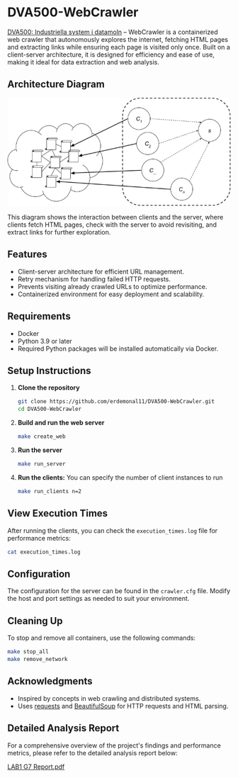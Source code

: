 # DVA500-WebCrawler

[DVA500: Industriella system i datamoln](https://www.mdu.se/utbildning/kurser?kod=DVA500) – WebCrawler is a containerized web crawler that autonomously explores the internet, fetching HTML pages and extracting links while ensuring each page is visited only once. Built on a client-server architecture, it is designed for efficiency and ease of use, making it ideal for data extraction and web analysis.

## Architecture Diagram

![Architecture Diagram](images/structure.png)

This diagram shows the interaction between clients and the server, where clients fetch HTML pages, check with the server to avoid revisiting, and extract links for further exploration.

## Features

- Client-server architecture for efficient URL management.
- Retry mechanism for handling failed HTTP requests.
- Prevents visiting already crawled URLs to optimize performance.
- Containerized environment for easy deployment and scalability.

## Requirements

- Docker
- Python 3.9 or later
- Required Python packages will be installed automatically via Docker.

## Setup Instructions

1. **Clone the repository**

   ```bash
   git clone https://github.com/erdemonal11/DVA500-WebCrawler.git
   cd DVA500-WebCrawler
   
2. **Build and run the web server**
    ```bash
    make create_web
    
3. **Run the server**
    ```bash
    make run_server
    
4. **Run the clients:**
   You can specify the number of client instances to run
    ```bash
    make run_clients n=2

## View Execution Times

After running the clients, you can check the `execution_times.log` file for performance metrics:

```bash
cat execution_times.log
```

## Configuration

The configuration for the server can be found in the `crawler.cfg` file. Modify the host and port settings as needed to suit your environment.

## Cleaning Up

To stop and remove all containers, use the following commands:

```bash
make stop_all
make remove_network
```

## Acknowledgments

- Inspired by concepts in web crawling and distributed systems.
- Uses [requests](https://docs.python-requests.org/en/latest/) and [BeautifulSoup](https://www.crummy.com/software/BeautifulSoup/bs4/doc/) for HTTP requests and HTML parsing.

## Detailed Analysis Report

For a comprehensive overview of the project's findings and performance metrics, please refer to the detailed analysis report below:

[LAB1 G7 Report.pdf](https://github.com/user-attachments/files/17606721/LAB1.G7.Report.pdf)



    

